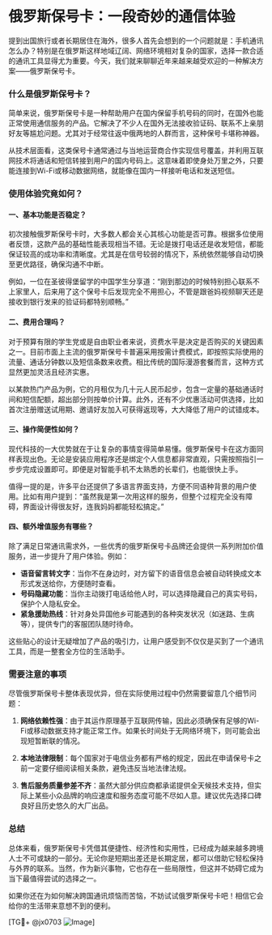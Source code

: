 # 俄罗斯保号卡：一段奇妙的通信体验

提到出国旅行或者长期居住在海外，很多人首先会想到的一个问题就是：手机通讯怎么办？特别是在俄罗斯这样地域辽阔、网络环境相对复杂的国家，选择一款合适的通讯工具显得尤为重要。今天，我们就来聊聊近年来越来越受欢迎的一种解决方案——俄罗斯保号卡。

### 什么是俄罗斯保号卡？

简单来说，俄罗斯保号卡是一种帮助用户在国内保留手机号码的同时，在国外也能正常使用通信服务的产品。它解决了不少人在国外无法接收验证码、联系不上亲朋好友等尴尬问题。尤其对于经常往返中俄两地的人群而言，这种保号卡堪称神器。

从技术层面看，这类保号卡通常通过与当地运营商合作实现信号覆盖，并利用互联网技术将通话和短信转接到用户的国内号码上。这意味着即使身处万里之外，只要能连接到Wi-Fi或移动数据网络，就能像在国内一样接听电话和发送短信。

### 使用体验究竟如何？

#### 一、基本功能是否稳定？

初次接触俄罗斯保号卡时，大多数人都会关心其核心功能是否可靠。根据多位使用者反馈，这款产品的基础性能表现相当不错。无论是拨打电话还是收发短信，都能保证较高的成功率和清晰度。尤其是在信号较弱的情况下，系统依然能够自动切换至更优路径，确保沟通不中断。

例如，一位在圣彼得堡留学的中国学生分享道：“刚到那边的时候特别担心联系不上家里人，后来用了这个保号卡后发现完全不用担心，不管是跟爸妈视频聊天还是接收到银行发来的验证码都特别顺畅。”

#### 二、费用合理吗？

对于预算有限的学生党或是自由职业者来说，资费水平是决定是否购买的关键因素之一。目前市面上主流的俄罗斯保号卡普遍采用按需计费模式，即按照实际使用的流量、通话分钟数以及短信条数来收费。相比传统的国际漫游套餐而言，这种方式显然更加灵活且经济实惠。

以某款热门产品为例，它的月租仅为几十元人民币起步，包含一定量的基础通话时间和短信配额，超出部分则按单价计算。此外，还有不少优惠活动可供选择，比如首次注册赠送试用期、邀请好友加入可获得返现等，大大降低了用户的试错成本。

#### 三、操作简便性如何？

现代科技的一大优势就在于让复杂的事情变得简单易懂。俄罗斯保号卡在这方面同样表现出色。无论是安装应用程序还是绑定个人信息都非常直观，只需按照指引一步步完成设置即可。即便是对智能手机不太熟悉的长辈们，也能很快上手。

值得一提的是，许多平台还提供了多语言界面支持，方便不同语种背景的用户使用。比如有用户提到：“虽然我是第一次用这样的服务，但整个过程完全没有障碍，界面设计得很友好，连我妈妈都能轻松搞定。”

#### 四、额外增值服务有哪些？

除了满足日常通讯需求外，一些优秀的俄罗斯保号卡品牌还会提供一系列附加价值服务，进一步提升了用户体验。例如：

- **语音留言转文字**：当你不在身边时，对方留下的语音信息会被自动转换成文本形式发送给你，方便随时查看。
- **号码隐藏功能**：当你主动拨打电话给他人时，可以选择隐藏自己的真实号码，保护个人隐私安全。
- **紧急援助热线**：针对身处异国他乡可能遇到的各种突发状况（如迷路、生病等），提供专门的客服团队随时待命。

这些贴心的设计无疑增加了产品的吸引力，让用户感受到不仅仅是买到了一个通讯工具，而是一整套全方位的生活助手。

### 需要注意的事项

尽管俄罗斯保号卡整体表现优异，但在实际使用过程中仍然需要留意几个细节问题：

1. **网络依赖性强**：由于其运作原理基于互联网传输，因此必须确保有足够的Wi-Fi或移动数据支持才能正常工作。如果长时间处于无网络环境下，则可能会出现短暂断联的情况。

2. **本地法律限制**：每个国家对于电信业务都有严格的规定，因此在申请保号卡之前一定要仔细阅读相关条款，避免违反当地法律法规。

3. **售后服务质量参差不齐**：虽然大部分供应商都承诺提供全天候技术支持，但实际上某些小众品牌的响应速度和服务态度可能不尽如人意。建议优先选择口碑良好且历史悠久的大厂出品。

### 总结

总体来看，俄罗斯保号卡凭借其便捷性、经济性和实用性，已经成为越来越多跨境人士不可或缺的一部分。无论你是短期出差还是长期定居，都可以借助它轻松保持与外界的联系。当然，作为新兴事物，它也存在一些局限性，但这并不妨碍它成为当下最值得尝试的选择之一。

如果你还在为如何解决跨国通讯烦恼而苦恼，不妨试试俄罗斯保号卡吧！相信它会给你的生活带来意想不到的便利。

[TG💪+ @jx0703 ![Image](https://github.com/user-attachments/assets/dbca1d08-cadb-493c-b0ec-ad6f7a83f270)]